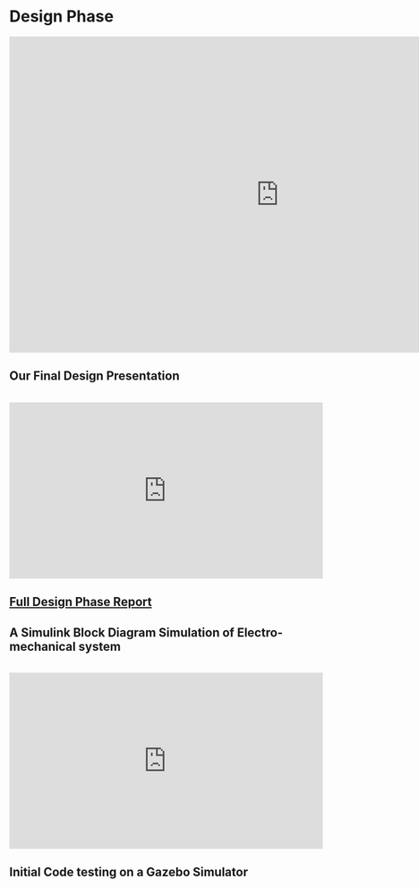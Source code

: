 # Design Phase

<iframe src="https://onedrive.live.com/embed?cid=851ACD9573B428BA&amp;resid=851ACD9573B428BA%2120906&amp;authkey=AMGh4phmT_I_CsA&amp;em=2&amp;wdAr=1.7777777777777777" width="962px" height="565px" frameborder="0">This is an embedded <a target="_blank" href="https://office.com">Microsoft Office</a> presentation, powered by <a target="_blank" href="https://office.com/webapps">Office</a>.</iframe>

## Our Final Design Presentation
<br>

<iframe width="560" height="315" src="https://www.youtube.com/embed/8xCCI3dxHi0" frameborder="0" allow="accelerometer; autoplay; clipboard-write; encrypted-media; gyroscope; picture-in-picture" allowfullscreen></iframe>

## [Full Design Phase Report](https://drive.google.com/file/d/1Bjnp4-YEf6MuWa4ykdzpIN8_fTJtX8rc/view?usp=sharing)

## A Simulink Block Diagram Simulation of Electro-mechanical system 
<br>


<iframe width="560" height="315" src="https://www.youtube.com/embed/sxFwHkG_8Mw" frameborder="0" allow="accelerometer; autoplay; clipboard-write; encrypted-media; gyroscope; picture-in-picture" allowfullscreen></iframe>

## Initial Code testing on a Gazebo Simulator


